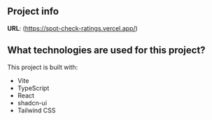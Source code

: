 ## Project info

**URL**: (https://spot-check-ratings.vercel.app/)

## What technologies are used for this project?

This project is built with:

- Vite
- TypeScript
- React
- shadcn-ui
- Tailwind CSS

